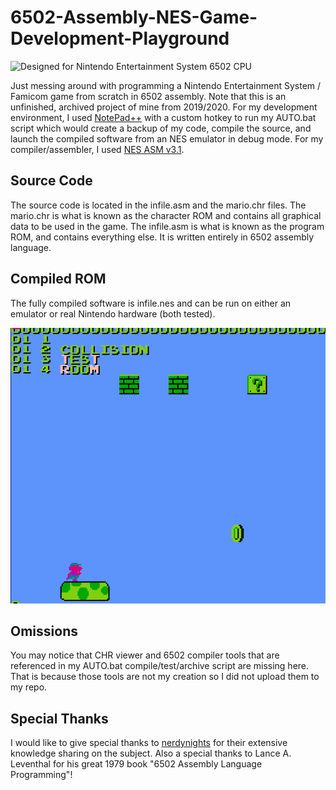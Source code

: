 # 6502-Assembly-NES-Game-Development-Playground
![Designed for Nintendo Entertainment System 6502 CPU][console-version]

Just messing around with programming a Nintendo Entertainment System / Famicom game from scratch in 6502 assembly.
Note that this is an unfinished, archived project of mine from 2019/2020.
For my development environment, I used [NotePad++](https://notepad-plus-plus.org/) with a custom hotkey to run my AUTO.bat script which would create a backup of my code, compile the source, and launch the compiled software from an NES emulator in debug mode. For my compiler/assembler, I used [NES ASM v3.1](https://github.com/camsaul/nesasm).

## Source Code

The source code is located in the infile.asm and the mario.chr files.
The mario.chr is what is known as the character ROM and contains all graphical data to be used in the game.
The infile.asm is what is known as the program ROM, and contains everything else. It is written entirely in 6502 assembly language.

## Compiled ROM

The fully compiled software is infile.nes and can be run on either an emulator or real Nintendo hardware (both tested).

![screenshot](/collisionRoomPreview_July2020.png?raw=true "July 2020 object collision test room")

## Omissions

You may notice that CHR viewer and 6502 compiler tools that are referenced in my AUTO.bat compile/test/archive script are missing here. That is because those tools are not my creation so I did not upload them to my repo.

## Special Thanks

I would like to give special thanks to [nerdynights](https://taywee.github.io/NerdyNights/) for their extensive knowledge sharing on the subject.
Also a special thanks to Lance A. Leventhal for his great 1979 book "6502 Assembly Language Programming"!

[console-version]: https://img.shields.io/badge/NES-6502-lightgrey
